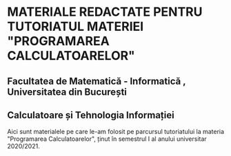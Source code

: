 # MATERIALE REDACTATE PENTRU TUTORIATUL MATERIEI "PROGRAMAREA CALCULATOARELOR"
## Facultatea de Matematică - Informatică , Universitatea din București
## Calculatoare și Tehnologia Informației

Aici sunt materialele pe care le-am folosit pe parcursul tutoriatului la materia "Programarea Calculatoarelor", ținut în semestrul I al anului universitar 2020/2021.
